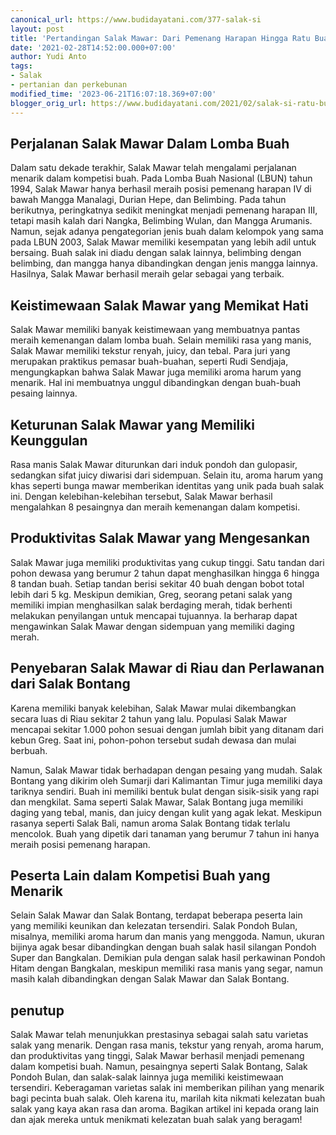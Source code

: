 ```yaml
---
canonical_url: https://www.budidayatani.com/377-salak-si
layout: post
title: 'Pertandingan Salak Mawar: Dari Pemenang Harapan Hingga Ratu Buah Salak'
date: '2021-02-28T14:52:00.000+07:00'
author: Yudi Anto
tags:
- Salak
- pertanian dan perkebunan
modified_time: '2023-06-21T16:07:18.369+07:00'
blogger_orig_url: https://www.budidayatani.com/2021/02/salak-si-ratu-bunga-silangan-pondoh.html
---
```


<h2 style="text-align: left;">Perjalanan Salak Mawar Dalam Lomba Buah</h2><p>Dalam satu dekade terakhir, Salak Mawar telah mengalami perjalanan menarik dalam kompetisi buah. Pada Lomba Buah Nasional (LBUN) tahun 1994, Salak Mawar hanya berhasil meraih posisi pemenang harapan IV di bawah Mangga Manalagi, Durian Hepe, dan Belimbing. Pada tahun berikutnya, peringkatnya sedikit meningkat menjadi pemenang harapan III, tetapi masih kalah dari Nangka, Belimbing Wulan, dan Mangga Arumanis. Namun, sejak adanya pengategorian jenis buah dalam kelompok yang sama pada LBUN 2003, Salak Mawar memiliki kesempatan yang lebih adil untuk bersaing. Buah salak ini diadu dengan salak lainnya, belimbing dengan belimbing, dan mangga hanya dibandingkan dengan jenis mangga lainnya. Hasilnya, Salak Mawar berhasil meraih gelar sebagai yang terbaik.</p><h2>Keistimewaan Salak Mawar yang Memikat Hati</h2><p>Salak Mawar memiliki banyak keistimewaan yang membuatnya pantas meraih kemenangan dalam lomba buah. Selain memiliki rasa yang manis, Salak Mawar memiliki tekstur renyah, juicy, dan tebal. Para juri yang merupakan praktikus pemasar buah-buahan, seperti Rudi Sendjaja, mengungkapkan bahwa Salak Mawar juga memiliki aroma harum yang menarik. Hal ini membuatnya unggul dibandingkan dengan buah-buah pesaing lainnya.</p><h2>Keturunan Salak Mawar yang Memiliki Keunggulan</h2><p>Rasa manis Salak Mawar diturunkan dari induk pondoh dan gulopasir, sedangkan sifat juicy diwarisi dari sidempuan. Selain itu, aroma harum yang khas seperti bunga mawar memberikan identitas yang unik pada buah salak ini. Dengan kelebihan-kelebihan tersebut, Salak Mawar berhasil mengalahkan 8 pesaingnya dan meraih kemenangan dalam kompetisi.</p><h2>Produktivitas Salak Mawar yang Mengesankan</h2><p>Salak Mawar juga memiliki produktivitas yang cukup tinggi. Satu tandan dari pohon dewasa yang berumur 2 tahun dapat menghasilkan hingga 6 hingga 8 tandan buah. Setiap tandan berisi sekitar 40 buah dengan bobot total lebih dari 5 kg. Meskipun demikian, Greg, seorang petani salak yang memiliki impian menghasilkan salak berdaging merah, tidak berhenti melakukan penyilangan untuk mencapai tujuannya. Ia berharap dapat mengawinkan Salak Mawar dengan sidempuan yang memiliki daging merah.</p><h2>Penyebaran Salak Mawar di Riau dan Perlawanan dari Salak Bontang</h2><p>Karena memiliki banyak kelebihan, Salak Mawar mulai dikembangkan secara luas di Riau sekitar 2 tahun yang lalu. Populasi Salak Mawar mencapai sekitar 1.000 pohon sesuai dengan jumlah bibit yang ditanam dari kebun Greg. Saat ini, pohon-pohon tersebut sudah dewasa dan mulai berbuah.</p><p>Namun, Salak Mawar tidak berhadapan dengan pesaing yang mudah. Salak Bontang yang dikirim oleh Sumarji dari Kalimantan Timur juga memiliki daya tariknya sendiri. Buah ini memiliki bentuk bulat dengan sisik-sisik yang rapi dan mengkilat. Sama seperti Salak Mawar, Salak Bontang juga memiliki daging yang tebal, manis, dan juicy dengan kulit yang agak lekat. Meskipun rasanya seperti Salak Bali, namun aroma Salak Bontang tidak terlalu mencolok. Buah yang dipetik dari tanaman yang berumur 7 tahun ini hanya meraih posisi pemenang harapan.</p><h2>Peserta Lain dalam Kompetisi Buah yang Menarik</h2><p>Selain Salak Mawar dan Salak Bontang, terdapat beberapa peserta lain yang memiliki keunikan dan kelezatan tersendiri. Salak Pondoh Bulan, misalnya, memiliki aroma harum dan manis yang menggoda. Namun, ukuran bijinya agak besar dibandingkan dengan buah salak hasil silangan Pondoh Super dan Bangkalan. Demikian pula dengan salak hasil perkawinan Pondoh Hitam dengan Bangkalan, meskipun memiliki rasa manis yang segar, namun masih kalah dibandingkan dengan Salak Mawar dan Salak Bontang.</p><h2>penutup</h2><p>Salak Mawar telah menunjukkan prestasinya sebagai salah satu varietas salak yang menarik. Dengan rasa manis, tekstur yang renyah, aroma harum, dan produktivitas yang tinggi, Salak Mawar berhasil menjadi pemenang dalam kompetisi buah. Namun, pesaingnya seperti Salak Bontang, Salak Pondoh Bulan, dan salak-salak lainnya juga memiliki keistimewaan tersendiri. Keberagaman varietas salak ini memberikan pilihan yang menarik bagi pecinta buah salak. Oleh karena itu, marilah kita nikmati kelezatan buah salak yang kaya akan rasa dan aroma. Bagikan artikel ini kepada orang lain dan ajak mereka untuk menikmati kelezatan buah salak yang beragam!</p>